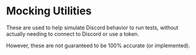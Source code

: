 # Mocking Utilities
These are used to help simulate Discord behavior to run tests, without actually
needing to connect to Discord or use a token.

However, these are not guaranteed to be 100% accurate (or implemented).